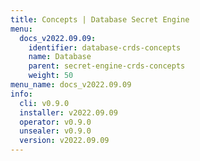 ```yaml
---
title: Concepts | Database Secret Engine
menu:
  docs_v2022.09.09:
    identifier: database-crds-concepts
    name: Database
    parent: secret-engine-crds-concepts
    weight: 50
menu_name: docs_v2022.09.09
info:
  cli: v0.9.0
  installer: v2022.09.09
  operator: v0.9.0
  unsealer: v0.9.0
  version: v2022.09.09
---
```


